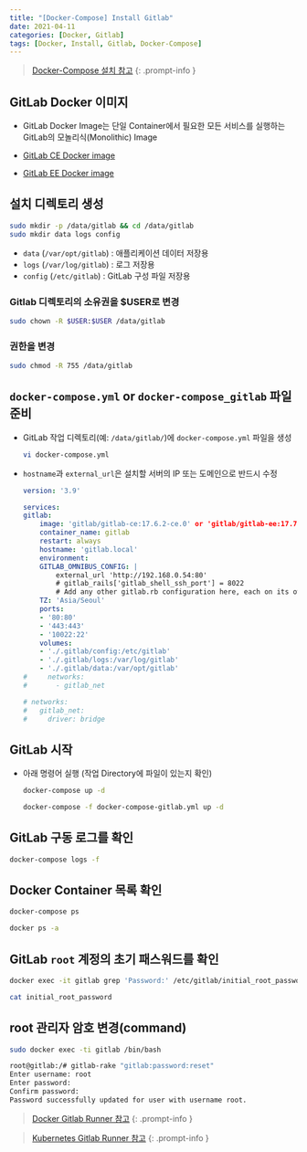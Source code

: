 ```yaml
---
title: "[Docker-Compose] Install Gitlab"
date: 2021-04-11
categories: [Docker, Gitlab]
tags: [Docker, Install, Gitlab, Docker-Compose]
---
```


> [Docker-Compose 설치 참고](https://kyungryeol-yoon.github.io/posts/docker-install-compose/)
{: .prompt-info }

## GitLab Docker 이미지

- GitLab Docker Image는 단일 Container에서 필요한 모든 서비스를 실행하는 GitLab의 모놀리식(Monolithic) Image

- [GitLab CE Docker image](https://hub.docker.com/r/gitlab/gitlab-ce/)
- [GitLab EE Docker image](https://hub.docker.com/r/gitlab/gitlab-ee/)

## 설치 디렉토리 생성

```bash
sudo mkdir -p /data/gitlab && cd /data/gitlab
sudo mkdir data logs config
```

- `data` (`/var/opt/gitlab`) : 애플리케이션 데이터 저장용
- `logs` (`/var/log/gitlab`) : 로그 저장용
- `config` (`/etc/gitlab`) : GitLab 구성 파일 저장용

### Gitlab 디렉토리의 소유권을 $USER로 변경

```bash
sudo chown -R $USER:$USER /data/gitlab
```

### 권한을 변경

```bash
sudo chmod -R 755 /data/gitlab
```

## `docker-compose.yml` or `docker-compose_gitlab` 파일 준비

- GitLab 작업 디렉토리(예: `/data/gitlab/`)에 `docker-compose.yml` 파일을 생성
    ```bash
    vi docker-compose.yml
    ```

- `hostname`과 `external_url`은 설치할 서버의 IP 또는 도메인으로 반드시 수정
    ```yaml
    version: '3.9'

    services:
    gitlab:
        image: 'gitlab/gitlab-ce:17.6.2-ce.0' or 'gitlab/gitlab-ee:17.7.0-ee.0'
        container_name: gitlab
        restart: always
        hostname: 'gitlab.local'
        environment:
        GITLAB_OMNIBUS_CONFIG: |
            external_url 'http://192.168.0.54:80'
            # gitlab_rails['gitlab_shell_ssh_port'] = 8022
            # Add any other gitlab.rb configuration here, each on its own line
        TZ: 'Asia/Seoul'
        ports:
        - '80:80'
        - '443:443'
        - '10022:22'
        volumes:
        - './.gitlab/config:/etc/gitlab'
        - './.gitlab/logs:/var/log/gitlab'
        - './.gitlab/data:/var/opt/gitlab'
    #     networks:
    #       - gitlab_net

    # networks:
    #   gitlab_net:
    #     driver: bridge
    ```

## GitLab 시작

- 아래 명령어 실행 (작업 Directory에 파일이 있는지 확인)
    ```bash
    docker-compose up -d
    ```
    ```bash
    docker-compose -f docker-compose-gitlab.yml up -d
    ```

## GitLab 구동 로그를 확인

```bash
docker-compose logs -f
```

## Docker Container 목록 확인

```bash
docker-compose ps
```
```bash
docker ps -a
```

## GitLab `root` 계정의 초기 패스워드를 확인

```bash
docker exec -it gitlab grep 'Password:' /etc/gitlab/initial_root_password
```
```bash
cat initial_root_password
```

## root 관리자 암호 변경(command)

```bash
sudo docker exec -ti gitlab /bin/bash

root@gitlab:/# gitlab-rake "gitlab:password:reset"
Enter username: root
Enter password: 
Confirm password:
Password successfully updated for user with username root.
```

> [Docker Gitlab Runner 참고](https://kyungryeol-yoon.github.io/posts/docker-gitlab-runner/)
{: .prompt-info }

> [Kubernetes Gitlab Runner 참고](https://kyungryeol-yoon.github.io/posts/kubernetes-gitlab-runner/)
{: .prompt-info }